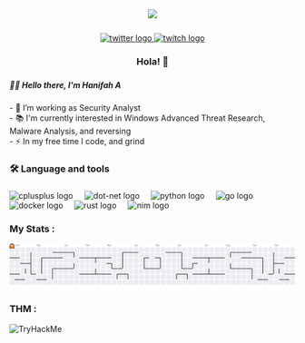 <div align="center">
  <img height="150" src="https://i.pinimg.com/originals/93/f0/4b/93f04b4b1103cc4e6410bb4f831acb6c.gif"  />
</div>

###

<div align="center">
  <a href="https://x.com/ghost1nwires" target="_blank">
    <img src="https://img.shields.io/static/v1?message=Twitter&logo=twitter&label=&color=1DA1F2&logoColor=white&labelColor=&style=for-the-badge" height="25" alt="twitter logo"  />
  </a>
  <a href="ghost1nwires" target="_blank">
    <img src="https://img.shields.io/static/v1?message=Twitch&logo=twitch&label=&color=9146FF&logoColor=white&labelColor=&style=for-the-badge" height="25" alt="twitch logo"  />
  </a>
</div>

###

<h3 align="center">Hola! 👋</h3>

###

<h5 align="left">👩‍💻  Hello there, I'm Hanifah A</h5>

###

<p align="left">- 🔭 I’m working as Security Analyst<br>- 📚 I'm currently interested in Windows Advanced Threat Research, Malware Analysis, and reversing<br>- ⚡ In my free time I code, and grind</p>

###

<h3 align="left">🛠 Language and tools</h3>

###

<div align="left">
  <img src="https://cdn.jsdelivr.net/gh/devicons/devicon/icons/cplusplus/cplusplus-original.svg" height="40" alt="cplusplus logo"  />
  <img width="12" />
  <img src="https://cdn.jsdelivr.net/gh/devicons/devicon/icons/dot-net/dot-net-plain-wordmark.svg" height="40" alt="dot-net logo"  />
  <img width="12" />
  <img src="https://cdn.jsdelivr.net/gh/devicons/devicon/icons/python/python-original.svg" height="40" alt="python logo"  />
  <img width="12" />
  <img src="https://cdn.jsdelivr.net/gh/devicons/devicon/icons/go/go-original-wordmark.svg" height="40" alt="go logo"  />
  <img width="12" />
  <img src="https://cdn.jsdelivr.net/gh/devicons/devicon/icons/docker/docker-plain-wordmark.svg" height="40" alt="docker logo"  />
  <img width="12" />
  <img src="https://cdn.jsdelivr.net/gh/devicons/devicon/icons/rust/rust-original.svg" height="40" alt="rust logo"  />
  <img width="12" />
  <img src="https://skillicons.dev/icons?i=nim" height="40" alt="nim logo"  />
</div>

###

<h3 align="left">   My Stats :</h3>
<picture>
  <source media="(prefers-color-scheme: dark)" srcset="https://raw.githubusercontent.com/ghost1nwires/ghost1nwires/output/pacman-contribution-graph-dark.svg">
  <source media="(prefers-color-scheme: light)" srcset="https://raw.githubusercontent.com/ghost1nwires/ghost1nwires/output/pacman-contribution-graph.svg">
  <img alt="pacman contribution graph" src="https://raw.githubusercontent.com/ghost1nwires/ghost1nwires/output/pacman-contribution-graph.svg">
</picture>

###
 
<h3 align="left">   THM :</h3>
<img src="https://tryhackme-badges.s3.amazonaws.com/Youngzee.png" alt="TryHackMe">

